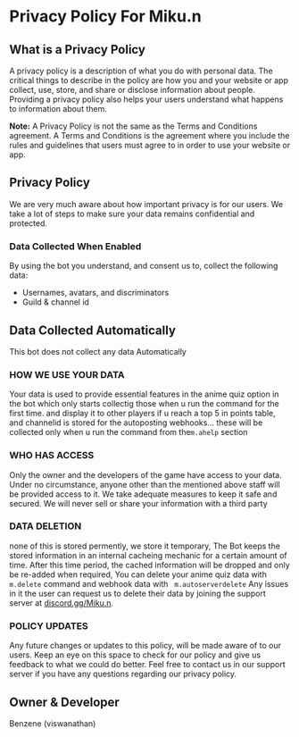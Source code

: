 # Privacy Policy For Miku.n

## What is a Privacy Policy

A privacy policy is a description of what you do with personal data. The critical things to describe in the policy are how you and your website or app collect, use, store, and share or disclose information about people. Providing a privacy policy also helps your users understand what happens to information about them.

**Note:** A Privacy Policy is not the same as the Terms and Conditions agreement. A Terms and Conditions is the agreement where you include the rules and guidelines that users must agree to in order to use your website or app.

## Privacy Policy

We are very much aware about how important privacy is for our users. We take a lot of steps to make sure your data remains confidential and protected.

### Data Collected When Enabled

By using the bot you understand, and consent us to, collect the following data:
- Usernames, avatars, and discriminators
- Guild & channel id

## Data Collected Automatically
This bot does not collect any data Automatically

### HOW WE USE YOUR DATA

Your data is used to provide essential features in the anime quiz option in the bot which only starts collectig those when u run the command for the first time. and display it to other players if u reach a top 5 in points table, and channelid is stored for the autoposting webhooks... these will be collected only when u run the command from the` m.ahelp ` section

### WHO HAS ACCESS

Only the owner and the developers of the game have access to your data. Under no circumstance, anyone other than the mentioned above staff will be provided access to it. We take adequate measures to keep it safe and secured. We will never sell or share your information with a third party 

### DATA DELETION
none of this is stored permently, we store it temporary, The Bot keeps the stored information in an internal cacheing mechanic for a certain amount of time. After this time period, the cached information will be dropped and only be re-added when required, You can delete your anime quiz data with ` m.delete ` command and webhook data with `  m.autoserverdelete `
Any issues in it the user can request us to delete their data by joining the support server at [discord.gg/Miku.n](https://discord.gg/hJGGDSdr).

### POLICY UPDATES

Any future changes or updates to this policy, will be made aware of to our users. Keep an eye on this space to check for our policy and give us feedback to what we could do better. Feel free to contact us in our support server if you have any questions regarding our privacy policy.


## Owner & Developer

Benzene (viswanathan)

